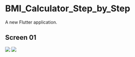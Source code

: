 # BMI_Calculator_Step_by_Step

A new Flutter application.

## Screen 01
<img src="https://user-images.githubusercontent.com/39946504/99495008-c7908280-2993-11eb-8a2e-0ff1ef2930d2.PNG"/>
<img src="https://user-images.githubusercontent.com/39946504/99563773-6c8a7a00-29eb-11eb-80cf-08c1ac81ca0a.PNG"/>
